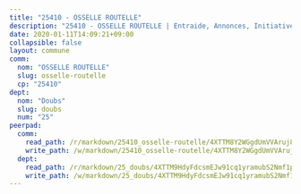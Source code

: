 ```yaml
---
title: "25410 - OSSELLE ROUTELLE"
description: "25410 - OSSELLE ROUTELLE | Entraide, Annonces, Initiatives"
date: 2020-01-11T14:09:21+09:00
collapsible: false
layout: commune
comm:
  nom: "OSSELLE ROUTELLE"
  slug: osselle-routelle
  cp: "25410"
dept:
  nom: "Doubs"
  slug: doubs
  num: "25"
peerpad:
  comm:
    read_path: /r/markdown/25410_osselle-routelle/4XTTM8Y2WGgdUmVVAruj8Rux7u7DfmKsqj3Bws9KV75MjQJ2W
    write_path: /w/markdown/25410_osselle-routelle/4XTTM8Y2WGgdUmVVAruj8Rux7u7DfmKsqj3Bws9KV75MjQJ2W-K3TgUEEjh6TDAzXMjQfamJQQzkaut72HcNYYTKGgrpQhiV4quGgUmA1P61UWvkBPHu3ezXFAcJVLCQgx2EQsY8jfHnb3wqmSpcFGeD1wLxoryXvKFrihxy8JsgiUG446afinq6u8
  dept:
    read_path: /r/markdown/25_doubs/4XTTM9HdyFdcsmEJw91cq1yramubS2Nmf1ps2s84xcMxY74Zv
    write_path: /w/markdown/25_doubs/4XTTM9HdyFdcsmEJw91cq1yramubS2Nmf1ps2s84xcMxY74Zv-K3TgURza6A4QY75MscA2g52nUX9tjMQaHW9mgBSgyRKNNp3M6gkaXA9iDDtpbSx22mTSZbQLYS1izbwsznz8e9u5BERCmGKxZ379xV2nAaDe1bGyxrjytc7G1EcbGtknRFYQ1Lxp
---
```


